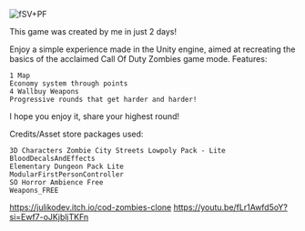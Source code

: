 ![fSV+PF](https://github.com/user-attachments/assets/5cd84eb9-6ddf-494a-9d07-e948f62a05e0)

This game was created by me in just 2 days!

Enjoy a simple experience made in the Unity engine, aimed at recreating the basics of the acclaimed Call Of Duty Zombies game mode.
Features:

    1 Map
    Economy system through points
    4 Wallbuy Weapons
    Progressive rounds that get harder and harder! 

I hope you enjoy it, share your highest round!



Credits/Asset store packages used:

    3D Characters Zombie City Streets Lowpoly Pack - Lite
    BloodDecalsAndEffects
    Elementary Dungeon Pack Lite
    ModularFirstPersonController
    SO Horror Ambience Free
    Weapons_FREE

https://julikodev.itch.io/cod-zombies-clone
https://youtu.be/fLr1Awfd5oY?si=Ewf7-oJKjbljTKFn
